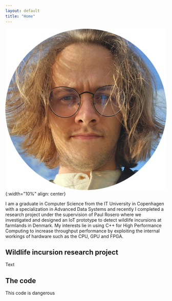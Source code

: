 ```yaml
---
layout: default
title: "Home"
---
```


![Profile picture](jannik.png){:width="10%" align: center}

I am a graduate in Computer Science from the IT University in Copenhagen with a specialization in Advanced Data Systems and recently I completed a research project under
the supervision of Paul Rosero where we investigated and designed an IoT prototype to detect wildlife incursions at farmlands in Denmark. 
My interests lie in using C++ for High Performance Computing to increase throughput performance by exploiting the internal workings of hardware such as the CPU, GPU and
FPGA.

## Wildlife incursion research project
Text

## The code
This code is dangerous
